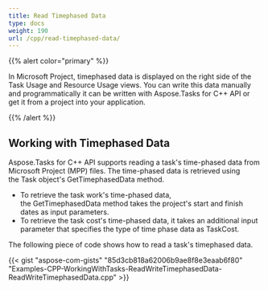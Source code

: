 ```yaml
---
title: Read Timephased Data
type: docs
weight: 190
url: /cpp/read-timephased-data/
---
```


{{% alert color="primary" %}} 

In Microsoft Project, timephased data is displayed on the right side of the Task Usage and Resource Usage views. You can write this data manually and programmatically it can be written with Aspose.Tasks for C++ API or get it from a project into your application.

{{% /alert %}}

## **Working with Timephased Data**
Aspose.Tasks for C++ API supports reading a task's time-phased data from Microsoft Project (MPP) files. The time-phased data is retrieved using the Task object's GetTimephasedData method.

- To retrieve the task work's time-phased data, the GetTimephasedData method takes the project's start and finish dates as input parameters.
- To retrieve the task cost's time-phased data, it takes an additional input parameter that specifies the type of time phase data as TaskCost.

The following piece of code shows how to read a task's timephased data.

{{< gist "aspose-com-gists" "85d3cb818a62006b9ae8f8e3eaab6f80" "Examples-CPP-WorkingWithTasks-ReadWriteTimephasedData-ReadWriteTimephasedData.cpp" >}}
